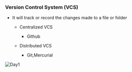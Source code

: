 ### Version Control System (VCS)

+ It will track or record the changes made to a file or folder

    + Centralized VCS
        + Github

    + Distributed VCS
      + Git,Mercurial






![Day1](https://transcripts.gotomeeting.com/#/s/964aed2898e1cfb2662ff0745be0fe01c557c23f5555de4c6b3f6ab0bcb635e5)
